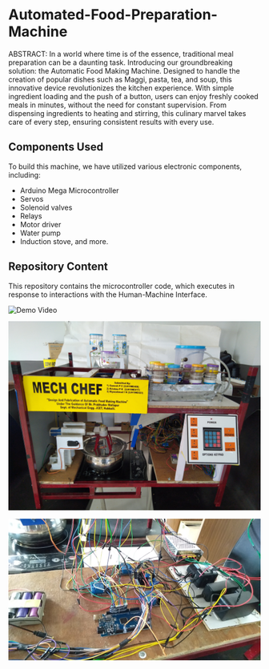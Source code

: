 # Automated-Food-Preparation-Machine

ABSTRACT:
In a world where time is of the essence, traditional meal preparation can be a daunting task. Introducing our groundbreaking solution: the Automatic Food Making Machine. Designed to handle the creation of popular dishes such as Maggi, pasta, tea, and soup, this innovative device revolutionizes the kitchen experience. With simple ingredient loading and the push of a button, users can enjoy freshly cooked meals in minutes, without the need for constant supervision. From dispensing ingredients to heating and stirring, this culinary marvel takes care of every step, ensuring consistent results with every use.

## Components Used

To build this machine, we have utilized various electronic components, including:

- Arduino Mega Microcontroller
- Servos
- Solenoid valves
- Relays
- Motor driver
- Water pump
- Induction stove, and more.

## Repository Content

This repository contains the microcontroller code, which executes in response to interactions with the Human-Machine Interface.

![Demo Video](https://youtu.be/dYvrBg1zUvs)

![Automated Food Preparation Machine](https://raw.githubusercontent.com/ganeshpc007/Automated-Food-Preparation-Machine/main/main-pic1.jpg)

![Automated Food Preparation Machine Circuites](https://raw.githubusercontent.com/ganeshpc007/Automated-Food-Preparation-Machine/main/circuits.jpg)
